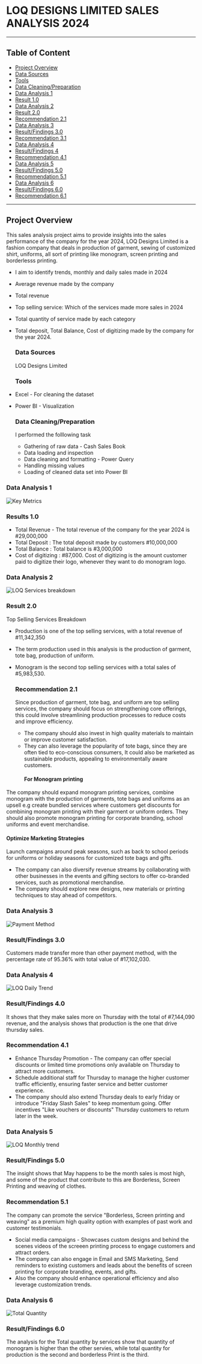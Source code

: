# LOQ DESIGNS LIMITED SALES ANALYSIS 2024
- - -
## Table of Content
- [Project Overview](#project-overview)
- [Data Sources](#data-sources)
- [Tools](#tools)
- [Data Cleaning/Preparation](#data-cleaning/preparation)
- [Data Analysis 1](#data-analysis-1)
- [Result 1.0](#result-10)
- [Data Analysis 2](#data-analysis-2)
- [Result 2.0](#result-2.0)
- [Recommendation 2.1](#recommendation-2.1)
- [Data Analysis 3](#data-analysis-3)
- [Result/Findings 3.0](#result-/findings-3.0)
- [Recommendation 3.1](#recommendation-3.1)
- [Data Analysis 4](#data-analysis-4)
- [Result/Findings 4](#result-/findings-4.0)
- [Recommendation 4.1](#recommendation-4.1)
- [Data Analysis 5](#data-analysis-5)
- [Result/Findings 5.0](#result-/findings-5.0)
- [Recommendation 5.1](#recommendation-5.0)
- [Data Analysis 6](#data-analysis-6)
- [Result/Findings 6.0](#result-/findings-6.0)
- [Recommendation 6.1](#recommendation-6.1)
- - -
## Project Overview
  This sales analysis project aims to provide insights into the sales performance of the company for the year 2024, LOQ Designs Limited is a fashion company that deals in production of garment, sewing of customized shirt, uniforms, all sort of printing like monogram, screen printing and borderlesss printing. 
  - I aim to identify trends, monthly and daily sales made in 2024
  - Average revenue made by the company
  - Total revenue
  - Top selling service: Which of the services made more sales in 2024
  - Total quantity of service made by each category
  - Total deposit, Total Balance, Cost of digitizing made by the company for the year 2024.

    ### Data Sources
      LOQ Designs Limited


    ### Tools
 - Excel - For cleaning the dataset
 - Power BI - Visualization


   ### Data Cleaning/Preparation
   I performed the folllowing task
   - Gathering of raw data - Cash Sales Book 
   - Data loading and inspection
   - Data cleaning and formatting - Power Query
   - Handling missing values
   - Loading of cleaned data set into Power BI


### Data Analysis 1 
   
  ![Key Metrics](https://github.com/user-attachments/assets/014fd64c-5268-43c3-9644-189f5699af21)

  ### Results 1.0
   - Total Revenue - The total revenue of the company for the year 2024 is #29,000,000
   - Total Deposit : The total deposit made by customers #10,000,000
  - Total Balance : Total balance is #3,000,000
   - Cost of digitizing :  #87,000. Cost of digitizing is the amount customer paid to digitize their logo, whenever they want to do monogram logo.

   
   ### Data Analysis 2
   
  ![LOQ Services breakdown](https://github.com/user-attachments/assets/a56f4306-e91b-4b76-9da1-d0bf9d86dfe6)

  ### Result 2.0
  Top Selling Services Breakdown
 - Production is one of the top selling services, with a total revenue of #11,342,350
 - The term production used in this analysis is the production of garment, tote bag, production of uniform.
 - Monogram is the second top selling services with a total sales of #5,983,530.


    ### Recommendation 2.1
   Since production of garment, tote bag, and uniform are top selling services, the company should focus on strengthening core offerings, this could involve streamlining production processes to reduce costs and improve efficiency.
   - The company should also invest in high quality materials to maintain or improve customer satisfaction.
   - They can also leverage the popularity of tote bags, since they are often tied to eco-conscious consumers, It could also be marketed as sustainable products, appealing to environmentally aware customers.
      #### For Monogram printing
The company should expand monogram printing services, combine monogram with the production of garments, tote bags and uniforms as an upsell e.g create bundled services where customers get discounts for combining monogram printing with their garment or uniform orders.
They should also promote monogram printing for corporate branding, school uniforms and event merchandise.
#### Optimize Marketing Strategies 
Launch campaigns around peak seasons, such as back to school periods for uniforms or holiday seasons for customized tote bags and gifts.
 - The company can also diversify revenue streams by collaborating with other businesses in the events and gifting sectors to offer co-branded services, such as promotional merchandise.
 - The company should explore new designs, new materials or printing techniques to stay ahead of competitors.



### Data Analysis 3

![Payment Method](https://github.com/user-attachments/assets/a394fcbc-1b28-41d5-9846-a4e160b28ced)

### Result/Findings 3.0
 Customers made transfer more than other payment method, with the percentage rate of 95.36% with total value of #17,102,030.


 
 ### Data Analysis 4

 
 ![LOQ Daily Trend](https://github.com/user-attachments/assets/fb5d966e-a74b-4932-90c8-3c71a69f356d)

 ### Result/Findings 4.0
  It shows that they make sales more on Thursday with the total of #7,144,090 revenue, and the analysis shows that production is the one that drive thursday sales.


  ### Recommendation 4.1
  - Enhance Thursday Promotion - The company can offer special discounts or limited time promotions only available on Thursday to attract more customers.
  -  Schedule additional staff for Thursday to manage the higher customer traffic efficiently, ensuring faster service and better customer experience.
  -  The company should also extend Thursday deals to early friday or introduce "Friday Slash Sales" to keep momentum going.
Offer incentives "Like vouchers or discounts" Thursday customers to return later in the week.


### Data Analysis 5

![LOQ Monthly trend](https://github.com/user-attachments/assets/bb1b9791-13f7-41e6-b8a2-ee25ec329f53)



### Result/Findings 5.0
 The insight shows that May happens to be the month sales is most high, and some of the product that contribute to this are Borderless, Screen Printing and weaving of clothes. 


 ### Recommendation 5.1
 The company can promote the service "Borderless, Screen printing and weaving" as a premium high quality option with examples of past work and customer testimonials. 
- Social media campaigns - Showcases custom designs and behind the scenes videos of the screeen printing process to engage customers and attract orders. 
- The company can also engage in Email and SMS Marketing, Send reminders to existing customers and leads about the benefits of screen printing for corporate branding, events, and gifts. 
- Also the company should enhance operational efficiency and also leverage customization trends.

 

### Data Analysis 6

![Total Quantity](https://github.com/user-attachments/assets/dda0f2c4-e4a9-4797-a51d-81e579fdbd08)


### Result/Findings 6.0
The analysis for the Total quantity by services show that quantity of monogram is higher than the other servies, while total quantity for production is the second and borderless Print is the third.


